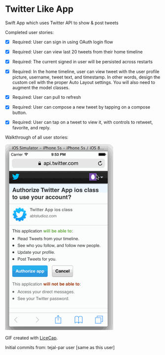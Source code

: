 Twitter Like App
================

Swift App which uses Twitter API to show & post tweets

Completed user stories:

   * [x] Required: User can sign in using OAuth login flow
   * [x] Required: User can view last 20 tweets from their home timeline
   * [x] Required: The current signed in user will be persisted across restarts
   * [x] Required: In the home timeline, user can view tweet with the user profile picture, username, tweet text, and 
                   timestamp. In other words, design the custom cell with the proper Auto Layout settings. You will 
                   also need to augment the model classes.
   * [x] Required: User can pull to refresh
   * [x] Required: User can compose a new tweet by tapping on a compose button.
   * [x] Required: User can tap on a tweet to view it, with controls to retweet, favorite, and reply.
  

Walkthrough of all user stories:

![Video Walkthrough](Twitter.gif)

GIF created with [LiceCap](http://www.cockos.com/licecap/).

Initial commits from:
tejal-par user [same as this user]
